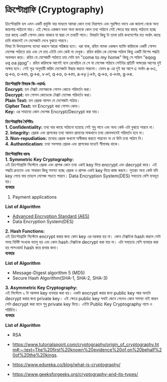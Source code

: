 # ক্রিপ্টোগ্রাফি (Cryptography)  
ক্রিপ্টোগ্রাফি হল এমন একটি প্রযুক্তি যার মাধ্যমে আমরা কোন তথ্য নিরাপদে এবং সুরক্ষিত ভাবে এক জায়গা থেকে অন্য জায়গায় পাঠানো যায়।  এই ক্ষেত্রে একজন যখন অন্য জনকে কোন তথ্য পাঠাবে সেই ক্ষেত্রে যার কাছে পাঠানো হচ্ছে তার কাছে একটি গোপন কোড থাকবে যা দ্বারা সে তথ্যটি পাবে। বিষয়টা কিছু টা তালা চাবি কনসেপ্টের মত অর্থাৎ কাছে চাবি থাকলেই সে মেসেজটা দেখে বুঝতে পারবে।    
বিষয় টা উদাহরনসহ ব্যাখ্যা করলে আরো পরিষ্কার হবে। ধরা যাক, রহিম নামক একজন ব্যাক্তি করিমকে একটি গোপন মেসেজ পাঠাতে চায় এবং সে চায় এইটা যেন কেউ না দেখুক। রহিম করিম কে মেসেজ পাঠাল কিন্তু একটি বিশেষ পদ্ধতি অবলম্বন করে। রহিম যে মেসেজটি পাঠাতে চায় সেটা হল "come to my home" কিন্তু সে পাঠাল "eqog vq oa jqog"। রহিম করিমকে আগেই বলে রেখেছিল যে সে যা মেসেজ পাঠাবে সেইটার প্রতিটি অক্ষরের আগের দুই অক্ষর হবে। সেই সুত্র অনুযায়ী করিম মেসেজটা উদ্ধার করতে পারলো। যেমন e এর দুই ঘর আগে c অর্থাৎ e->c, q->o, o->m, g->e, v->t, q->o, o->m, a->y j->h, q->o, o->m, g->e.   


**ক্রিপ্টোগ্রাফি বিষয়ক কি-ওয়ার্ডঃ**         
**Encrypt:** হল টেক্সট মেসেজকে গোপন কোডে পরিবর্তন করা।            
**Decrypt:** হল গোপন কোডেকে টেক্সট মেসেজ পরিবর্তন করা।       
**Plain Text:** হল প্রেরক আসল যে মেসেজটা পাঠায়।         
**Cipher Text:** হল Encrypt করা গোপন কোড।        
**Key:** এর সাহায্যে কোন মেসেজ Encrypt/Decrypt করা যায়।           


**ক্রিপ্টোগ্রাফির বৈশিষ্ট্যঃ**              
**1. Confidentiality:** তথ্য যার কাছে পাঠানো হয়েছে সেই শুধু পাবে এবং অন্য কেউ এটা বুঝতে পারবে না।                          
**2. Integrity:** প্রেরক এবং প্রাপকের তথ্য আদান প্রদানের মাঝখানে তথ্য কোনভাবেই পরিবর্তন হবে না।                    
**3. Non-repudiation:** তথ্যের প্রেরক কখনো অস্বীকার করতে পারবেন না যে উনি তথ্য পাঠান নি।                      
**4. Authentication:** তথ্য সবসময় প্রেরক এবং প্রাপকের মধ্যেই সীমাবদ্ধ থাকে।                       

**ক্রিপ্টোগ্রাফির ধরনঃ**       
**1. Symmetric Key Cryptography:**      
এই ক্রিপ্টোগ্রাফি সিস্টেমে প্রেরক এবং প্রাপক কোন তথ্য একই key দিয়ে encrypt এবং decrypt করে। এই পদ্ধতি দ্রুততম এবং সাধারন কিন্তু সমস্যা হচ্ছে প্রেরক ও প্রাপক একই key দিয়ে কাজ করবে। সুতরাং অন্য কেউ যদি key পেয়ে  যায় তাহলে মেসেজ পড়তে পারবে। Data Encryption System(DES) সবচেয়ে বেশি ব্যবহৃত হয়।                
**ব্যবহার**        
1. Payment applications       

**List of Algorithm**  
* [Advanced Encryption Standard (AES)](ComputerSecurity/Cryptography/AES.md)       
* Data Encryption System(DES)      

**2. Hash Functions:**     
এই ক্রিপ্টোগ্রাফি সিস্টেমে encrypt করার জন্য কোন key এর দরকার হয় না। কোন টেক্সটকে hash করলে সেটা সময় নির্দিষ্ট সংখ্যক ভ্যালু হয় এবং কোন hash টেক্সটকে decrypt করা যায় না। এটা সবচেয়ে বেশি ব্যবহার করা হয় পাসওয়ার্ড hash করে রাখার জন্য।                
**ব্যবহার**      

**List of Algorithm**   
* Message-Digest algorithm 5 (MD5)     
* Secure Hash Algorithm(SHA-1, SHA-2, SHA-3)


**3. Asymmetric Key Cryptography:**        
এই সিস্টেমে ২ টা আলাদা key ব্যবহার করা হয়। একটা encrypt করার জন্য public key আর অন্যটা decrypt করার জন্য private key। এই ক্ষেত্রে public key সবাই জেনে গেলেও কোন সমস্যা নাই কারন সেটা decrypt করা যাবে শুধু private key দিয়ে। এইটা Public Key Cryptography নামে ও পরিচিত।              
**ব্যবহার**       

**List of Algorithm**   
* RSA


* https://www.tutorialspoint.com/cryptography/origin_of_cryptography.htm#:~:text=The%20first%20known%20evidence%20of,on%20behalf%20of%20the%20kings.   
* https://www.edureka.co/blog/what-is-cryptography/
* https://www.geeksforgeeks.org/cryptography-and-its-types/